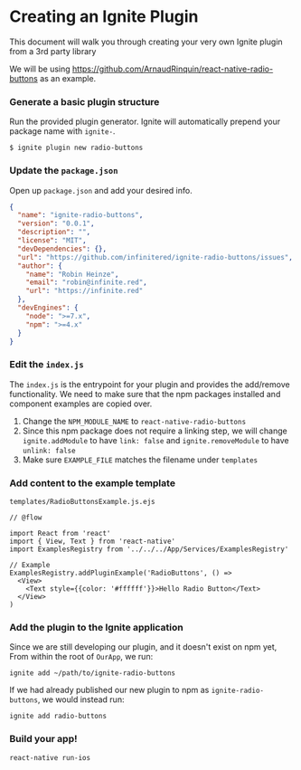# Creating an Ignite Plugin

This document will walk you through creating your very own Ignite plugin from a 3rd party library

We will be using https://github.com/ArnaudRinquin/react-native-radio-buttons as an example.

### Generate a basic plugin structure


Run the provided plugin generator. Ignite will automatically prepend your package name with `ignite-`.

```
$ ignite plugin new radio-buttons
```

### Update the `package.json`

Open up `package.json` and add your desired info.

```json
{
  "name": "ignite-radio-buttons",
  "version": "0.0.1",
  "description": "",
  "license": "MIT",
  "devDependencies": {},
  "url": "https://github.com/infinitered/ignite-radio-buttons/issues",
  "author": {
    "name": "Robin Heinze",
    "email": "robin@infinite.red",
    "url": "https://infinite.red"
  },
  "devEngines": {
    "node": ">=7.x",
    "npm": ">=4.x"
  }
}
```

### Edit the `index.js`

The `index.js` is the entrypoint for your plugin and provides the add/remove functionality. We need to make sure that the npm packages installed and component examples are copied over. 

1. Change the `NPM_MODULE_NAME` to `react-native-radio-buttons`
2. Since this npm package does not require a linking step, we will change `ignite.addModule` to have `link: false` and `ignite.removeModule` to have `unlink: false`
3. Make sure `EXAMPLE_FILE` matches the filename under `templates`

### Add content to the example template

`templates/RadioButtonsExample.js.ejs`

```
// @flow

import React from 'react'
import { View, Text } from 'react-native'
import ExamplesRegistry from '../../../App/Services/ExamplesRegistry'

// Example
ExamplesRegistry.addPluginExample('RadioButtons', () =>
  <View>
    <Text style={{color: '#ffffff'}}>Hello Radio Button</Text>
  </View>
)
```

### Add the plugin to the Ignite application

Since we are still developing our plugin, and it doesn't exist on npm yet, From within the root of `OurApp`, we run:

```
ignite add ~/path/to/ignite-radio-buttons
```

If we had already published our new plugin to npm as `ignite-radio-buttons`, we would instead run:

```
ignite add radio-buttons
```

### Build your app!

```
react-native run-ios
```
